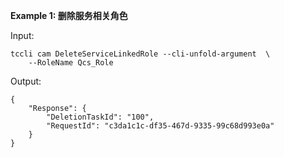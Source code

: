 **Example 1: 删除服务相关角色**



Input: 

```
tccli cam DeleteServiceLinkedRole --cli-unfold-argument  \
    --RoleName Qcs_Role
```

Output: 
```
{
    "Response": {
        "DeletionTaskId": "100",
        "RequestId": "c3da1c1c-df35-467d-9335-99c68d993e0a"
    }
}
```

